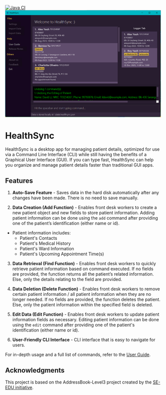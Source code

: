 [![Java CI](https://github.com/AY2324S1-CS2103T-T14-3/tp/actions/workflows/gradle.yml/badge.svg)](https://github.com/AY2324S1-CS2103T-T14-3/tp/actions/workflows/gradle.yml)
![Ui](docs/images/HealthSyncGUI_v1.4.png)

# HealthSync

HealthSync is a desktop app for managing patient details, optimized for use via a Command Line Interface (CLI) while still having the benefits of a Graphical User Interface (GUI). If you can type fast, HealthSync can help you organize and manage patient details faster than traditional GUI apps.


## Features

1. **Auto-Save Feature** - Saves data in the hard disk automatically after any changes have been made. There is no need to save manually.


2. **Data Creation (Add Function)** - Enables front desk workers to create a new patient object and new fields to store patient information. Adding patient information can be done using the `add` command after providing one of the patient’s identification (either name or id).
- Patient information includes:
    - Patient's Contacts
    - Patient's Medical History
    - Patient's Ward Information
    - Patient's Upcoming Appointment Time(s)


3. **Data Retrieval (Find Function)** - Enables front desk workers to quickly retrieve patient information based on command executed. If no fields are provided, the function returns all the patient’s related information. Else, only the details relating to the field are provided.


4. **Data Deletion (Delete Function)** - Enables front desk workers to remove certain patient information / all patient information when they are no longer needed. If no fields are provided, the function deletes the patient. Else, only the patient information within the specified field is deleted.


5. **Edit Data (Edit Function)** - Enables front desk workers to update patient information fields as necessary. Editing patient information can be done using the `edit` command after providing one of the patient's identification (either name or id).


6. **User-Friendly CLI Interface** - CLI interface that is easy to navigate for users.


For in-depth usage and a full list of commands, refer to the [User Guide](https://ay2324s1-cs2103t-t14-3.github.io/tp/UserGuide.html#quick-start).


## Acknowledgments

This project is based on the AddressBook-Level3 project created by the [SE-EDU initiative](https://se-education.org).
